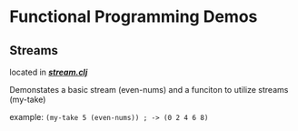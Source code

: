 Functional Programming Demos
============================

Streams
-------
located in [**_stream.clj_**](https://github.com/CodiBurley/clojure-demos/blob/master/stream.clj)

Demonstates a basic stream (even-nums) and a funciton to utilize streams (my-take)

example: `(my-take 5 (even-nums)) ; -> (0 2 4 6 8)`
